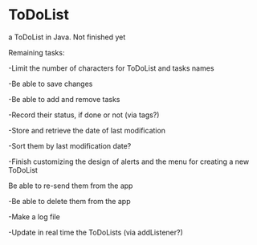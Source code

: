 # ToDoList
a ToDoList in Java. Not finished yet


Remaining tasks:

-Limit the number of characters for ToDoList and tasks names

-Be able to save changes

-Be able to add and remove tasks

-Record their status, if done or not (via tags?)

-Store and retrieve the date of last modification

-Sort them by last modification date?

-Finish customizing the design of alerts and the menu for creating a new ToDoList

Be able to re-send them from the app

-Be able to delete them from the app

-Make a log file

-Update in real time the ToDoLists (via addListener?)
